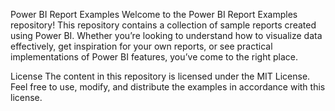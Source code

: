 Power BI Report Examples
Welcome to the Power BI Report Examples repository! This repository contains a collection of sample reports created using Power BI.
Whether you’re looking to understand how to visualize data effectively, get inspiration for your own reports, 
or see practical implementations of Power BI features, you’ve come to the right place.

License
The content in this repository is licensed under the MIT License. Feel free to use, modify, and distribute the examples in accordance with this license.
